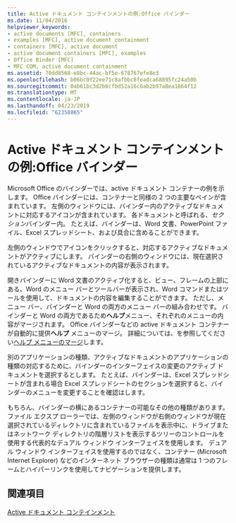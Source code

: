 ```yaml
---
title: Active ドキュメント コンテインメントの例:Office バインダー
ms.date: 11/04/2016
helpviewer_keywords:
- active documents [MFC], containers
- examples [MFC], active document containment
- containers [MFC], active document
- active document containers [MFC], examples
- Office Binder [MFC]
- MFC COM, active document containment
ms.assetid: 70dd8568-e8bc-44ac-bf5e-678767efe8e3
ms.openlocfilehash: b06bc0f22ee71c8afbbc8feadca68895fc24a50b
ms.sourcegitcommit: 0ab61bc3d2b6cfbd52a16c6ab2b97a8ea1864f12
ms.translationtype: MT
ms.contentlocale: ja-JP
ms.lasthandoff: 04/23/2019
ms.locfileid: "62358865"
---
```

# <a name="example-of-active-document-containment-office-binder"></a>Active ドキュメント コンテインメントの例:Office バインダー

Microsoft Office のバインダーでは、active ドキュメント コンテナーの例を示します。 Office バインダーには、コンテナーと同様の 2 つの主要なペインが含まれています。 左側のウィンドウには、バインダー内のアクティブなドキュメントに対応するアイコンが含まれています。 各ドキュメントと呼ばれる、*セクション*バインダー内。 たとえば、バインダーは、Word 文書、PowerPoint ファイル、Excel スプレッドシート、および具合に含めることができます。

左側のウィンドウでアイコンをクリックすると、対応するアクティブなドキュメントがアクティブにします。 バインダーの右側のウィンドウには、現在選択されているアクティブなドキュメントの内容が表示されます。

開きバインダーに Word 文書のアクティブ化すると、ビュー、フレームの上部にある、Word のメニュー バーとツールバーが表示され、Word コマンドまたはツールを使用して、ドキュメントの内容を編集することができます。 ただし、メニュー バー、バインダーと Word の両方のメニュー バーの組み合わせです。 バインダーと Word の両方であるため**ヘルプ**メニュー、それぞれのメニューの内容がマージされます。 Office バインダーなどの active ドキュメント コンテナーが自動的に提供**ヘルプ** メニューのマージ。 詳細については、を参照してください[ヘルプ メニューのマージ](../mfc/help-menu-merging.md)します。

別のアプリケーションの種類、アクティブなドキュメントのアプリケーションの種類の対応するために、バインダーのインターフェイスの変更のアクティブ ドキュメントを選択するとします。 たとえば、バインダーは、Excel スプレッドシートが含まれる場合 Excel スプレッドシートのセクションを選択すると、バインダーのメニューを変更することを確認はします。

もちろん、バインダーの横にあるコンテナーの可能なその他の種類があります。 ファイル エクスプ ローラーでは、左側のウィンドウが右側のウィンドウが現在選択されているディレクトリに含まれているファイルを表示中に、ドライブまたはネットワーク ディレクトリの階層リストを表示するツリーのコントロールを使用する代表的なデュアル ウィンドウ インターフェイスを使用します。 デュアル ウィンドウ インターフェイスを使用するのではなく、コンテナー (Microsoft Internet Explorer) などのインターネット ブラウザーの種類は通常は 1 つのフレームとハイパーリンクを使用してナビゲーションを提供します。

## <a name="see-also"></a>関連項目

[Active ドキュメント コンテインメント](../mfc/active-document-containment.md)
